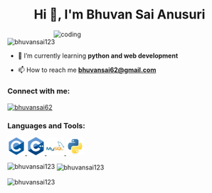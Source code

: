<h1 align="center">Hi 👋, I'm Bhuvan Sai Anusuri</h1>

<img align="right" alt="coding" width="400" src="https://user-images.githubusercontent.com/55389276/140866485-8fb1c876-9a8f-4d6a-98dc-08c4981eaf70.gif">

<p align="left"> <img src="https://komarev.com/ghpvc/?username=bhuvansai123&label=Profile%20views&color=0e75b6&style=flat" alt="bhuvansai123" /> </p>

- 🌱 I’m currently learning **python and web development**

- 📫 How to reach me **bhuvansai62@gmail.com**

<h3 align="left">Connect with me:</h3>
<p align="left">
<a href="https://linkedin.com/in/bhuvansai62" target="blank"><img align="center" src="https://raw.githubusercontent.com/rahuldkjain/github-profile-readme-generator/master/src/images/icons/Social/linked-in-alt.svg" alt="bhuvansai62" height="30" width="40" /></a>
</p>

<h3 align="left">Languages and Tools:</h3>
<p align="left"> <a href="https://www.cprogramming.com/" target="_blank" rel="noreferrer"> <img src="https://raw.githubusercontent.com/devicons/devicon/master/icons/c/c-original.svg" alt="c" width="40" height="40"/> </a> <a href="https://www.w3schools.com/cpp/" target="_blank" rel="noreferrer"> <img src="https://raw.githubusercontent.com/devicons/devicon/master/icons/cplusplus/cplusplus-original.svg" alt="cplusplus" width="40" height="40"/> </a> <a href="https://www.mysql.com/" target="_blank" rel="noreferrer"> <img src="https://raw.githubusercontent.com/devicons/devicon/master/icons/mysql/mysql-original-wordmark.svg" alt="mysql" width="40" height="40"/> </a> <a href="https://www.python.org" target="_blank" rel="noreferrer"> <img src="https://raw.githubusercontent.com/devicons/devicon/master/icons/python/python-original.svg" alt="python" width="40" height="40"/> </a> </p>

<p><img align="left" src="https://github-readme-stats.vercel.app/api/top-langs?username=bhuvansai123&show_icons=true&locale=en&layout=compact" alt="bhuvansai123" /></p>

<p>&nbsp;<img align="center" src="https://github-readme-stats.vercel.app/api?username=bhuvansai123&show_icons=true&locale=en" alt="bhuvansai123" /></p>

<p><img align="center" src="https://github-readme-streak-stats.herokuapp.com/?user=bhuvansai123&" alt="bhuvansai123" /></p>
